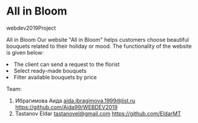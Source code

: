 # All in Bloom
webdev2019Project

All in Bloom
Our website "All in Bloom" helps customers choose beautiful bouquets related to their holiday or mood. The functionality of the website is given below:

<li>The client can send a request to the florist
<li>Select ready-made bouquets
<li>Filter available bouquets by price


Team:
1. Ибрагимова Аида   aida.ibragimova.1999@list.ru    https://github.com/Aida99/WEBDEV2019
2. Tastanov Eldar    tastanovel@gmail.com            https://github.com/EldarMT
